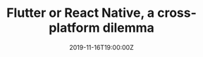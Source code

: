 ---
date: 2019-11-16T19:00:00Z
title: "Flutter or React Native, a cross-platform dilemma"
performDate: 2019-11-16
location: DevFest Veneto 2019, Venice
speakerDeck: 2e60f2ca8d0f477d9369bd0d1e7e432e
youtube: NqQY4K2hjXo
eventUrl: https://devfestvenice.com/schedule/2019-11-16?sessionId=221
summary: Nowadays the hype around Flutter is raising a lot. But what about the “(not so) old-fashioned” React Native?<br>In this talk, we will see the basics and the differences between the two frameworks. In particular, we will understand how to build User Interfaces and how the internals of the two framework works. Finally, we will try to understand when and why to choose a cross-platform framework and which of the two.<br>All this journey is based on the true story of an Android Developer that he wanted to explore the cross-platform jungle both for work and fun reasons.
---